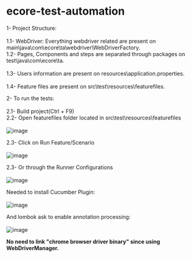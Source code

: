 # ecore-test-automation

1- Project Structure:	<br />																																												
 1.1- WebDriver: Everything webdriver related are present on main\java\com\ecore\ta\webdriver\WebDriverFactory.<br />
 1.2- Pages, Components and steps are separated through packages on test\java\com\ecore\ta.				<br />						
 1.3- Users information are present on resources\application.properties.<br />																					
 1.4- Feature files are present on src\test\resources\featurefiles.<br />																						

2- To run the tests:<br />		
 2.1- Build project(Ctrl + F9)<br />
 2.2- Open featurefiles folder located in src\test\resources\featurefiles<br />		 
![image](https://github.com/Chuinca/ecore-test-automation/assets/30834368/b3e78e46-deb7-4d95-a24b-cea011ff0aa8)<br />		

 2.3- Click on Run Feature/Scenario<br />		                           
![image](https://github.com/Chuinca/ecore-test-automation/assets/30834368/95b01fee-cd06-42d7-8248-5452a83388c9)<br />		

 2.3- Or through the Runner Configurations<br />		                        
![image](https://github.com/Chuinca/ecore-test-automation/assets/30834368/f21921ec-6a13-4069-8c56-9c82a2b7f362)<br />		


Needed to install Cucumber Plugin:<br />		 
![image](https://github.com/Chuinca/ecore-test-automation/assets/30834368/e8430158-df41-48bb-a77a-4ebcd2e23dc7)<br />		


And lombok ask to enable annotation processing:<br />		 
![image](https://github.com/Chuinca/ecore-test-automation/assets/30834368/e2d0d6ad-8643-428c-9e6c-f1e1afaa9331)<br />		



**No need to link "chrome browser driver binary" since using WebDriverManager.**
